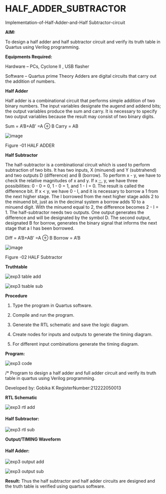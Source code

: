 # HALF_ADDER_SUBTRACTOR

Implementation-of-Half-Adder-and-Half Subtractor-circuit

**AIM:**

To design a half adder and half subtractor circuit and verify its truth table in Quartus using Verilog programming.

**Equipments Required:**

Hardware – PCs, Cyclone II , USB flasher 

Software – Quartus prime Theory Adders are digital circuits that carry out the addition of numbers.

**Half Adder**

Half adder is a combinational circuit that performs simple addition of two binary numbers. The input variables designate the augend and addend bits; the output variables produce the sum and carry. It is necessary to specify two output variables because the result may consist of two binary digits.

Sum = A’B+AB’ =A ⊕ B Carry = AB

![image](https://github.com/naavaneetha/HALF_ADDER_SUBTRACTOR/assets/154305477/bd4a0b2c-cdbc-4184-ab08-81578f121e1f)

Figure -01 HALF ADDER

**Half Subtractor**

The half-subtractor is a combinational circuit which is used to perform subtraction of two bits. It has two inputs, X (minuend) and Y (subtrahend) and two outputs D (difference) and B (borrow). To perform x - y, we have to check the relative magnitudes of x and y. If x ;;, y, we have three possibilities: 0 - 0 = 0, 1 - 0 = 1, and 1 - I = 0. The result is called the difference bit. If x < y, we have 0 - I, and it is necessary to borrow a 1 from the next higher stage. The I borrowed from the next higher stage adds 2 to the minuend bit, just as in the decimal system a borrow adds 10 to a minuend digit. With the minuend equal to 2, the difference becomes 2 - I = 1. The half-subtractor needs two outputs. One output generates the difference and will be designated by the symbol D. The second output, designated B for borrow, generates the binary signal that informs the next stage that a I has been borrowed. 

Diff = A’B+AB’ =A ⊕ B
Borrow = A’B

 ![image](https://github.com/naavaneetha/HALF_ADDER_SUBTRACTOR/assets/154305477/d76b099c-513f-4e7c-843a-e2fd028a531a)

Figure -02 HALF Subtractor

**Truthtable**

![exp3 table add](https://github.com/Gobikakannan/HALF_ADDER_SUBTRACTOR/assets/163496346/bad572ca-0b90-47e1-a9e7-16039d948527)

![exp3 tsable  sub](https://github.com/Gobikakannan/HALF_ADDER_SUBTRACTOR/assets/163496346/4cfa7479-4999-4cd7-addf-b9b5deeecce0)


**Procedure**

1.	Type the program in Quartus software.

2.	Compile and run the program.

3.	Generate the RTL schematic and save the logic diagram.

4.	Create nodes for inputs and outputs to generate the timing diagram.

5.	For different input combinations generate the timing diagram.


**Program:**

![exp3 code](https://github.com/Gobikakannan/HALF_ADDER_SUBTRACTOR/assets/163496346/c570829f-0dac-42ed-a77f-64d4f68a68d3)

/* Program to design a half adder and full adder circuit and verify its truth table in quartus using Verilog programming.

Developed by: Gobika K
RegisterNumber:212222050013

**RTL Schematic**

![exp3 rtl add](https://github.com/Gobikakannan/HALF_ADDER_SUBTRACTOR/assets/163496346/0437572a-7931-4374-a05a-34e9f11e2126)
#### Half Subtractor:
![exp3 rtl sub](https://github.com/Gobikakannan/HALF_ADDER_SUBTRACTOR/assets/163496346/950927bc-52a4-42ad-9436-913368b412eb)

**Output/TIMING Waveform**
#### Half Adder:
![exp3 output add](https://github.com/Gobikakannan/HALF_ADDER_SUBTRACTOR/assets/163496346/320d84d8-8e74-4437-b191-ea20991cd421)

![exp3 output sub](https://github.com/Gobikakannan/HALF_ADDER_SUBTRACTOR/assets/163496346/afde4f77-3dcf-4e38-ad4e-d48dea07fe82)

**Result:**
Thus the half subtractor and half adder circuits are designed and the truth table is verified using quartus software.
